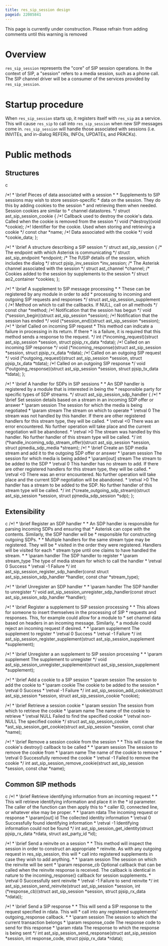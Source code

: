 ```yaml
---
title: res_sip_session design
pageid: 22085841
---
```



This page is currently under construction. Please refrain from adding comments until this warning is removed


Overview
========


`res_sip_session` represents the "core" of SIP session operations. In the context of SIP, a "session" refers to a media session, such as a phone call. The SIP channel driver will be a consumer of the services provided by `res_sip_session`.


Startup procedure
=================


When `res_sip_session` starts up, it registers itself with `res_sip` as a service. This will cause `res_sip` to call into `res_sip_session` when new SIP messages come in. `res_sip_session` will handle those associated with sessions (i.e. INVITEs, and in-dialog REFERs, INFOs, UPDATEs, and PRACKs).


Public methods
==============


Structures
----------


c

/\*!
 \* \brief Pieces of data associated with a session
 \*
 \* Supplements to SIP sessions may wish to store session-specific
 \* data on the session. They do this by adding cookies to the session
 \* and retrieving them when needed. Session cookies are similar to
 \* channel datastores.
 \*/
struct ast\_sip\_session\_cookie {
 /\*! Callback used to destroy the cookie's data. Called when the cookie is removed from the session \*/
 void (\*destroy)(void \*cookie);
 /\*! Identifier for the cookie. Used when storing and retrieving a cookie \*/
 const char \*name;
 /\*! Data associated with the cookie \*/
 void \*cookie\_data;
};

/\*!
 \* \brief A structure describing a SIP session
 \*/
struct ast\_sip\_session {
 /\* The endpoint with which Asterisk is communicating \*/
 struct ast\_sip\_endpoint \*endpoint;
 /\* The PJSIP details of the session, which includes the dialog \*/
 struct pjsip\_inv\_session \*inv\_session;
 /\* The Asterisk channel associated with the session \*/
 struct ast\_channel \*channel;
 /\* Cookies added to the session by supplements to the session \*/
 struct ao2\_container \*cookies;
};

/\*!
 \* \brief A supplement to SIP message processing
 \*
 \* These can be registered by any module in order to add
 \* processing to incoming and outgoing SIP requests and responses
 \*/
struct ast\_sip\_session\_supplement {
 /\*! Method on which to call the callbacks. If NULL, call on all methods \*/
 const char \*method;
 /\*! Notification that the session has begun \*/
 void (\*session\_begin)(struct ast\_sip\_session \*session);
 /\*! Notification that the session has ended \*/
 void (\*session\_end)(struct ast\_sip\_session \*session);
 /\*!
 \* \brief Called on incoming SIP request
 \* This method can indicate a failure in processing in its return. If there
 \* is a failure, it is required that this method sends a response to the request.
 \*/
 int (\*incoming\_request)(struct ast\_sip\_session \*session, struct pjsip\_rx\_data \*rdata);
 /\*! Called on an incoming SIP response \*/
 void (\*incoming\_response)(struct ast\_sip\_session \*session, struct pjsip\_rx\_data \*rdata);
 /\*! Called on an outgoing SIP request \*/
 void (\*outgoing\_request)(struct ast\_sip\_session \*session, struct pjsip\_tx\_data \*tdata);
 /\*! Called on an outgoing SIP response \*/
 void (\*outgoing\_response)(struct ast\_sip\_session \*session, struct pjsip\_tx\_data \*tdata);
};

/\*!
 \* \brief A handler for SDPs in SIP sessions
 \*
 \* An SDP handler is registered by a module that is interested in being the
 \* responsible party for specific types of SDP streams.
 \*/
struct ast\_sip\_session\_sdp\_handler {
 /\*!
 \* \brief Set session details based on a stream in an incoming SDP offer or answer
 \* \param session The session for which the media is being negotiated
 \* \param stream The stream on which to operate
 \* \retval 0 The stream was not handled by this handler. If there are other registered handlers for this stream type, they will be called.
 \* \retval <0 There was an error encountered. No further operation will take place and the current negotiation will be abandoned.
 \* \retval >0 The stream was handled by this handler. No further handler of this stream type will be called.
 \*/
 int (\*handle\_incoming\_sdp\_stream\_offer)(struct ast\_sip\_session \*session, struct pjmedia\_sdp\_media \*stream);
 /\*!
 \* \brief Create an SDP media stream and add it to the outgoing SDP offer or answer
 \* \param session The session for which media is being added
 \* \param[out] stream The stream to be added to the SDP
 \* \retval 0 This handler has no stream to add. If there are other registered handlers for this stream type, they will be called.
 \* \retval <0 There was an error encountered. No further operation will take place and the current SDP negotiation will be abandoned.
 \* \retval >0 The handler has a stream to be added to the SDP. No further handler of this stream type will be called.
 \*/
 int (\*create\_outgoing\_sdp\_stream)(struct ast\_sip\_session \*session, struct pjmedia\_sdp\_session \*sdp);
};

Extensibility
-------------


c
/\*!
 \* \brief Register an SDP handler
 \*
 \* An SDP handler is responsible for parsing incoming SDPs and ensuring that
 \* Asterisk can cope with the contents. Similarly, the SDP handler will be
 \* responsible for constructing outgoing SDPs.
 \*
 \* Multiple handlers for the same stream type may be registered. They will be
 \* visited in the order they were registered. Handlers will be visited for each
 \* stream type until one claims to have handled the stream.
 \*
 \* \param handler The SDP handler to register
 \* \param stream\_type The type of media stream for which to call the handler
 \* \retval 0 Success
 \* \retval -1 Failure
 \*/
int ast\_sip\_session\_register\_sdp\_handler(const struct ast\_sip\_session\_sdp\_handler \*handler, const char \*stream\_type);

/\*!
 \* \brief Unregister an SDP handler
 \*
 \* \param handler The SDP handler to unregister
 \*/
void ast\_sip\_session\_unregister\_sdp\_handler(const struct ast\_sip\_session\_sdp\_handler \*handler);

/\*!
 \* \brief Register a supplement to SIP session processing
 \*
 \* This allows for someone to insert themselves in the processing of SIP
 \* requests and responses. This, for example could allow for a module to
 \* set channel data based on headers in an incoming message. Similarly,
 \* a module could reject an incoming request if desired.
 \*
 \* \param supplement The supplement to register
 \* \retval 0 Success
 \* \retval -1 Failure
 \*/
int ast\_sip\_session\_register\_supplement(struct ast\_sip\_session\_supplement \*supplement);

/\*!
 \* \brief Unregister a an supplement to SIP session processing
 \*
 \* \param supplement The supplement to unregister
 \*/
void ast\_sip\_session\_unregister\_supplement(struct ast\_sip\_session\_supplement \*supplement);

/\*!
 \* \brief Add a cookie to a SIP session
 \* \param session The session to add the cookie to
 \* \param cookie The cookie to be added to the session
 \* \retval 0 Success
 \* \retval -1 Failure
 \*/
int ast\_sip\_session\_add\_cookie(struct ast\_sip\_session \*session, struct ast\_sip\_session\_cookie \*cookie);

/\*!
 \* \brief Retrieve a session cookie
 \* \param session The session from which to retrieve the cookie
 \* \param name The name of the cookie to retrieve
 \* \retval NULL Failed to find the specified cookie
 \* \retval non-NULL The specified cookie
 \*/
struct ast\_sip\_session\_cookie \*ast\_sip\_session\_get\_cookie(struct ast\_sip\_session \*session, const char \*name);

/\*!
 \* \brief Remove a session cookie from the session
 \*
 \* This will cause the cookie's destroy() callback to be called
 \*
 \* \param session The session to remove the cookie from
 \* \param name The name of the cookie to remove
 \* \retval 0 Successfully removed the cookie
 \* \retval -1 Failed to remove the cookie
 \*/
int ast\_sip\_session\_remove\_cookie(struct ast\_sip\_session \*session, const char \*name);

Common SIP methods
------------------


c
/\*!
 \* \brief Retrieve identifying information from an incoming request
 \*
 \* This will retrieve identifying information and place it in the
 \* id parameter. The caller of the function can then apply this to
 \* caller ID, connected line, or whatever else may be proper.
 \*
 \* \param rdata The incoming request or response
 \* \param[out] id The collected identity information
 \* \retval 0 Successfully found identifying information
 \* \retval -1 Identifying information could not be found
 \*/
int ast\_sip\_session\_get\_identity(struct pjsip\_rx\_data \*rdata, struct ast\_party\_id \*id);

/\*!
 \* \brief Send a reinvite on a session
 \*
 \* This method will inspect the session in order to construct an appropriate
 \* reinvite. As with any outgoing request in res\_sip\_session, this will
 \* call into registered supplements in case they wish to add anything.
 \* 
 \* \param session The session on which the reinvite will be sent
 \* \param response\_cb Optional callback that can be called when the reinvite response is received. The callback is identical in nature to the incoming\_response() callback for session supplements.
 \* \retval 0 Successfully sent reinvite
 \* \retval -1 Failure to send reinvite
 \*/
int ast\_sip\_session\_send\_reinvite(struct ast\_sip\_session \*session, int (\*response\_cb)(struct ast\_sip\_session \*session, struct pjsip\_rx\_data \*rdata));

/\*!
 \* \brief Send a SIP response
 \*
 \* This will send a SIP response to the request specified in rdata. This will
 \* call into any registered supplements' outgoing\_response callback.
 \*
 \* \param session The session to which the current transaction belongs
 \* \param response\_code The response code to send for this response
 \* \param rdata The response to which the response is being sent
 \*/
int ast\_sip\_session\_send\_response(struct ast\_sip\_session \*session, int response\_code, struct pjsip\_rx\_data \*rdata);
